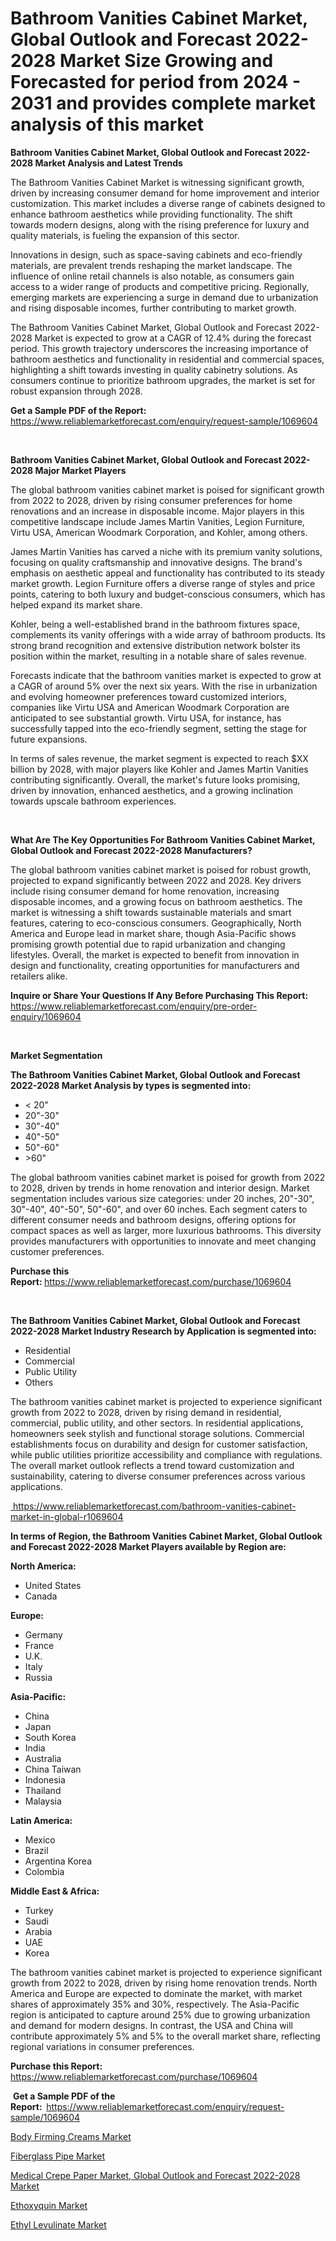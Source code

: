 <p><h1>Bathroom Vanities Cabinet Market, Global Outlook and Forecast 2022-2028 Market Size Growing and Forecasted for period from 2024 - 2031 and provides complete market analysis of this market</h1></p><p><strong>Bathroom Vanities Cabinet Market, Global Outlook and Forecast 2022-2028 Market Analysis and Latest Trends</strong></p>
<p><p>The Bathroom Vanities Cabinet Market is witnessing significant growth, driven by increasing consumer demand for home improvement and interior customization. This market includes a diverse range of cabinets designed to enhance bathroom aesthetics while providing functionality. The shift towards modern designs, along with the rising preference for luxury and quality materials, is fueling the expansion of this sector. </p><p>Innovations in design, such as space-saving cabinets and eco-friendly materials, are prevalent trends reshaping the market landscape. The influence of online retail channels is also notable, as consumers gain access to a wider range of products and competitive pricing. Regionally, emerging markets are experiencing a surge in demand due to urbanization and rising disposable incomes, further contributing to market growth.</p><p>The Bathroom Vanities Cabinet Market, Global Outlook and Forecast 2022-2028 Market is expected to grow at a CAGR of 12.4% during the forecast period. This growth trajectory underscores the increasing importance of bathroom aesthetics and functionality in residential and commercial spaces, highlighting a shift towards investing in quality cabinetry solutions. As consumers continue to prioritize bathroom upgrades, the market is set for robust expansion through 2028.</p></p>
<p><strong>Get a Sample PDF of the Report:&nbsp;</strong> <a href="https://www.reliablemarketforecast.com/enquiry/request-sample/1069604?utm_campaign=1885&utm_medium=2&utm_source=Github&utm_content=ia&utm_term=25122024&utm_id=bathroom-vanities-cabinet-market-global-outlook-and-forecast-2022-2028">https://www.reliablemarketforecast.com/enquiry/request-sample/1069604</a></p>
<p>&nbsp;</p>
<p><strong>Bathroom Vanities Cabinet Market, Global Outlook and Forecast 2022-2028 Major Market Players</strong></p>
<p><p>The global bathroom vanities cabinet market is poised for significant growth from 2022 to 2028, driven by rising consumer preferences for home renovations and an increase in disposable income. Major players in this competitive landscape include James Martin Vanities, Legion Furniture, Virtu USA, American Woodmark Corporation, and Kohler, among others.</p><p>James Martin Vanities has carved a niche with its premium vanity solutions, focusing on quality craftsmanship and innovative designs. The brand's emphasis on aesthetic appeal and functionality has contributed to its steady market growth. Legion Furniture offers a diverse range of styles and price points, catering to both luxury and budget-conscious consumers, which has helped expand its market share.</p><p>Kohler, being a well-established brand in the bathroom fixtures space, complements its vanity offerings with a wide array of bathroom products. Its strong brand recognition and extensive distribution network bolster its position within the market, resulting in a notable share of sales revenue.</p><p>Forecasts indicate that the bathroom vanities market is expected to grow at a CAGR of around 5% over the next six years. With the rise in urbanization and evolving homeowner preferences toward customized interiors, companies like Virtu USA and American Woodmark Corporation are anticipated to see substantial growth. Virtu USA, for instance, has successfully tapped into the eco-friendly segment, setting the stage for future expansions.</p><p>In terms of sales revenue, the market segment is expected to reach $XX billion by 2028, with major players like Kohler and James Martin Vanities contributing significantly. Overall, the market's future looks promising, driven by innovation, enhanced aesthetics, and a growing inclination towards upscale bathroom experiences.</p></p>
<p>&nbsp;</p>
<p><strong>What Are The Key Opportunities For Bathroom Vanities Cabinet Market, Global Outlook and Forecast 2022-2028 Manufacturers?</strong></p>
<p><p>The global bathroom vanities cabinet market is poised for robust growth, projected to expand significantly between 2022 and 2028. Key drivers include rising consumer demand for home renovation, increasing disposable incomes, and a growing focus on bathroom aesthetics. The market is witnessing a shift towards sustainable materials and smart features, catering to eco-conscious consumers. Geographically, North America and Europe lead in market share, though Asia-Pacific shows promising growth potential due to rapid urbanization and changing lifestyles. Overall, the market is expected to benefit from innovation in design and functionality, creating opportunities for manufacturers and retailers alike.</p></p>
<p><strong>Inquire or Share Your Questions If Any Before Purchasing This Report:</strong> <a href="https://www.reliablemarketforecast.com/enquiry/pre-order-enquiry/1069604?utm_campaign=1885&utm_medium=2&utm_source=Github&utm_content=ia&utm_term=25122024&utm_id=bathroom-vanities-cabinet-market-global-outlook-and-forecast-2022-2028">https://www.reliablemarketforecast.com/enquiry/pre-order-enquiry/1069604</a></p>
<p>&nbsp;</p>
<p><strong>Market Segmentation</strong></p>
<p><strong>The Bathroom Vanities Cabinet Market, Global Outlook and Forecast 2022-2028 Market Analysis by types is segmented into:</strong></p>
<p><ul><li>< 20"</li><li>20"-30"</li><li>30"-40"</li><li>40"-50"</li><li>50"-60"</li><li>>60"</li></ul></p>
<p><p>The global bathroom vanities cabinet market is poised for growth from 2022 to 2028, driven by trends in home renovation and interior design. Market segmentation includes various size categories: under 20 inches, 20"-30", 30"-40", 40"-50", 50"-60", and over 60 inches. Each segment caters to different consumer needs and bathroom designs, offering options for compact spaces as well as larger, more luxurious bathrooms. This diversity provides manufacturers with opportunities to innovate and meet changing customer preferences.</p></p>
<p><strong>Purchase this Report:&nbsp;</strong><a href="https://www.reliablemarketforecast.com/purchase/1069604?utm_campaign=1885&utm_medium=2&utm_source=Github&utm_content=ia&utm_term=25122024&utm_id=bathroom-vanities-cabinet-market-global-outlook-and-forecast-2022-2028">https://www.reliablemarketforecast.com/purchase/1069604</a></p>
<p>&nbsp;</p>
<p><strong>The Bathroom Vanities Cabinet Market, Global Outlook and Forecast 2022-2028 Market Industry Research by Application is segmented into:</strong></p>
<p><ul><li>Residential</li><li>Commercial</li><li>Public Utility</li><li>Others</li></ul></p>
<p><p>The bathroom vanities cabinet market is projected to experience significant growth from 2022 to 2028, driven by rising demand in residential, commercial, public utility, and other sectors. In residential applications, homeowners seek stylish and functional storage solutions. Commercial establishments focus on durability and design for customer satisfaction, while public utilities prioritize accessibility and compliance with regulations. The overall market outlook reflects a trend toward customization and sustainability, catering to diverse consumer preferences across various applications.</p></p>
<p><a href="https://www.reliablemarketforecast.com/bathroom-vanities-cabinet-market-in-global-r1069604?utm_campaign=1885&utm_medium=2&utm_source=Github&utm_content=ia&utm_term=25122024&utm_id=bathroom-vanities-cabinet-market-global-outlook-and-forecast-2022-2028">&nbsp;https://www.reliablemarketforecast.com/bathroom-vanities-cabinet-market-in-global-r1069604</a></p>
<p><strong>In terms of Region, the Bathroom Vanities Cabinet Market, Global Outlook and Forecast 2022-2028 Market Players available by Region are:</strong></p>
<p>
    <p> <strong> North America: </strong>
        <ul>
            <li>United States</li>
            <li>Canada</li>
        </ul>
        </p> 
    <p> <strong> Europe: </strong>
        <ul>
            <li>Germany</li>
            <li>France</li>
            <li>U.K.</li>
            <li>Italy</li>
            <li>Russia</li>
        </ul>
        </p> 
    <p> <strong> Asia-Pacific: </strong>
        <ul>
            <li>China</li>
            <li>Japan</li>
            <li>South Korea</li>
            <li>India</li>
            <li>Australia</li>
            <li>China Taiwan</li>
            <li>Indonesia</li>
            <li>Thailand</li>
            <li>Malaysia</li>
        </ul>
        </p> 
    <p> <strong> Latin America: </strong>
        <ul>
            <li>Mexico</li>
            <li>Brazil</li>
            <li>Argentina Korea</li>
            <li>Colombia</li>
        </ul>
        </p> 
    <p> <strong> Middle East & Africa: </strong>
        <ul>
            <li>Turkey</li>
            <li>Saudi</li>
            <li>Arabia</li>
            <li>UAE</li>
            <li>Korea</li>
        </ul>
    </p>
    </p>
<p><p>The bathroom vanities cabinet market is projected to experience significant growth from 2022 to 2028, driven by rising home renovation trends. North America and Europe are expected to dominate the market, with market shares of approximately 35% and 30%, respectively. The Asia-Pacific region is anticipated to capture around 25% due to growing urbanization and demand for modern designs. In contrast, the USA and China will contribute approximately 5% and 5% to the overall market share, reflecting regional variations in consumer preferences.</p></p>
<p><strong>Purchase this Report: </strong><a href="https://www.reliablemarketforecast.com/purchase/1069604?utm_campaign=1885&utm_medium=2&utm_source=Github&utm_content=ia&utm_term=25122024&utm_id=bathroom-vanities-cabinet-market-global-outlook-and-forecast-2022-2028">https://www.reliablemarketforecast.com/purchase/1069604</a></p>
<p>&nbsp;<strong>Get a Sample PDF of the Report:&nbsp;&nbsp;</strong><a href="https://www.reliablemarketforecast.com/enquiry/request-sample/1069604?utm_campaign=1885&utm_medium=2&utm_source=Github&utm_content=ia&utm_term=25122024&utm_id=bathroom-vanities-cabinet-market-global-outlook-and-forecast-2022-2028">https://www.reliablemarketforecast.com/enquiry/request-sample/1069604</a></p>
<p><strong></strong></p>
<p><p><a href="https://www.linkedin.com/pulse/c-glance-reports-anmec?utm_campaign=1885&utm_medium=2&utm_source=Github&utm_content=ia&utm_term=25122024&utm_id=bathroom-vanities-cabinet-market-global-outlook-and-forecast-2022-2028">Body Firming Creams Market</a></p><p><a href="https://www.linkedin.com/pulse/f-my-mkt-intel-xkfif?utm_campaign=1885&utm_medium=2&utm_source=Github&utm_content=ia&utm_term=25122024&utm_id=bathroom-vanities-cabinet-market-global-outlook-and-forecast-2022-2028">Fiberglass Pipe Market</a></p><p><a href="https://github.com/sofayahoo2023/Market-Research-Report-List-6/blob/main/medical-crepe-paper-market-global-outlook-and-forecast-2022-2028-market.md?utm_campaign=1885&utm_medium=2&utm_source=Github&utm_content=ia&utm_term=25122024&utm_id=bathroom-vanities-cabinet-market-global-outlook-and-forecast-2022-2028">Medical Crepe Paper Market, Global Outlook and Forecast 2022-2028 Market</a></p><p><a href="https://www.linkedin.com/pulse/understanding-ethoxyquin-market-comprehensive-analysis-wsnwe?utm_campaign=1885&utm_medium=2&utm_source=Github&utm_content=ia&utm_term=25122024&utm_id=bathroom-vanities-cabinet-market-global-outlook-and-forecast-2022-2028">Ethoxyquin Market</a></p><p><a href="https://www.linkedin.com/pulse/industry-breakdown-ethyl-levulinate-market-size-growth-projections-hyu2f?utm_campaign=1885&utm_medium=2&utm_source=Github&utm_content=ia&utm_term=25122024&utm_id=bathroom-vanities-cabinet-market-global-outlook-and-forecast-2022-2028">Ethyl Levulinate Market</a></p></p>